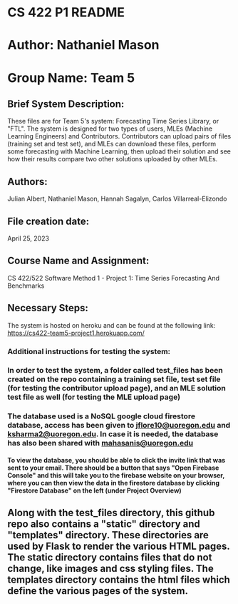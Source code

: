 # CS 422 P1 README
# Author: Nathaniel Mason
# Group Name: Team 5

## Brief System Description:
These files are for Team 5's system: Forecasting Time Series Library, or "FTL". The system is designed for two types of users, MLEs (Machine Learning Engineers) and Contributors. Contributors can upload pairs of files (training set and test set), and MLEs can download these files, perform some forecasting with Machine Learning, then upload their solution and see how their results compare two other solutions uploaded by other MLEs.

## Authors:
Julian Albert, Nathaniel Mason, Hannah Sagalyn, Carlos Villarreal-Elizondo

## File creation date:
April 25, 2023

## Course Name and Assignment:
CS 422/522 Software Method 1 - Project 1: Time Series Forecasting And Benchmarks

## Necessary Steps:
The system is hosted on heroku and can be found at the following link: https://cs422-team5-project1.herokuapp.com/

### Additional instructions for testing the system:
### In order to test the system, a folder called test_files has been created on the repo containing a training set file, test set file (for testing the contributor upload page), and an MLE solution test file as well (for testing the MLE upload page)
### The database used is a NoSQL google cloud firestore database, access has been given to jflore10@uoregon.edu and ksharma2@uoregon.edu. In case it is needed, the database has also been shared with mahasanis@uoregon.edu
#### To view the database, you should be able to click the invite link that was sent to your email. There should be a button that says "Open Firebase Console" and this will take you to the firebase website on your browser, where you can then view the data in the firestore database by clicking "Firestore Database" on the left (under Project Overview)

## Along with the test_files directory, this github repo also contains a "static" directory and "templates" directory. These directories are used by Flask to render the various HTML pages. The static directory contains files that do not change, like images and css styling files. The templates directory contains the html files which define the various pages of the system.